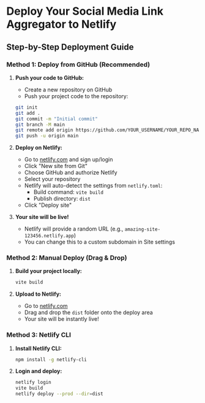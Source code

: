 # Deploy Your Social Media Link Aggregator to Netlify

## Step-by-Step Deployment Guide

### Method 1: Deploy from GitHub (Recommended)

1. **Push your code to GitHub:**
   - Create a new repository on GitHub
   - Push your project code to the repository:
   ```bash
   git init
   git add .
   git commit -m "Initial commit"
   git branch -M main
   git remote add origin https://github.com/YOUR_USERNAME/YOUR_REPO_NAME.git
   git push -u origin main
   ```

2. **Deploy on Netlify:**
   - Go to [netlify.com](https://netlify.com) and sign up/login
   - Click "New site from Git"
   - Choose GitHub and authorize Netlify
   - Select your repository
   - Netlify will auto-detect the settings from `netlify.toml`:
     - Build command: `vite build`
     - Publish directory: `dist`
   - Click "Deploy site"

3. **Your site will be live!**
   - Netlify will provide a random URL (e.g., `amazing-site-123456.netlify.app`)
   - You can change this to a custom subdomain in Site settings

### Method 2: Manual Deploy (Drag & Drop)

1. **Build your project locally:**
   ```bash
   vite build
   ```

2. **Upload to Netlify:**
   - Go to [netlify.com](https://netlify.com)
   - Drag and drop the `dist` folder onto the deploy area
   - Your site will be instantly live!

### Method 3: Netlify CLI

1. **Install Netlify CLI:**
   ```bash
   npm install -g netlify-cli
   ```

2. **Login and deploy:**
   ```bash
   netlify login
   vite build
   netlify deploy --prod --dir=dist
   ```

